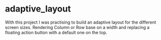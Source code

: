 # adaptive_layout

With this project I was practising to build an adaptive layout for the different screen sizes.
Rendering Column or Row base on a width and replacing a floating action button with a default one on the top.
